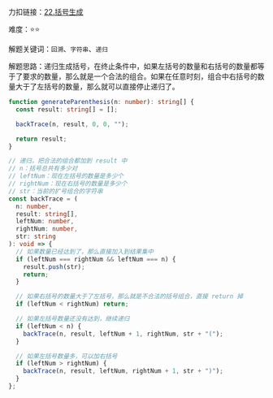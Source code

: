 力扣链接：<a href="https://leetcode.cn/problems/generate-parentheses/description/" target="_blank">22.括号生成</a>

难度：⭐⭐ <br/>

解题关键词：`回溯`、`字符串`、`递归`<br />

解题思路：递归生成括号，在终止条件中，如果左括号的数量和右括号的数量都等于了要求的数量，那么就是一个合法的组合。如果在任意时刻，组合中右括号的数量大于了左括号的数量，那么就可以直接停止递归了。<br />

```typescript
function generateParenthesis(n: number): string[] {
  const result: string[] = [];

  backTrace(n, result, 0, 0, "");

  return result;
}

// 递归，把合法的组合都加到 result 中
// n：括号总共有多少对
// leftNum：现在左括号的数量是多少个
// rightNum：现在右括号的数量是多少个
// str：当前的扩号组合的字符串
const backTrace = (
  n: number,
  result: string[],
  leftNum: number,
  rightNum: number,
  str: string
): void => {
  // 如果数量已经达到了，那么直接加入到结果集中
  if (leftNum === rightNum && leftNum === n) {
    result.push(str);
    return;
  }

  // 如果右括号的数量大于了左括号，那么就是不合法的括号组合，直接 return 掉
  if (leftNum < rightNum) return;

  // 如果左括号数量还没有达到，继续递归
  if (leftNum < n) {
    backTrace(n, result, leftNum + 1, rightNum, str + "(");
  }

  // 如果左括号数量多，可以加右括号
  if (leftNum > rightNum) {
    backTrace(n, result, leftNum, rightNum + 1, str + ")");
  }
};
```
